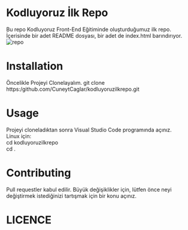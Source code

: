 # Kodluyoruz İlk Repo
Bu repo Kodluyoruz Front-End Eğitiminde oluşturduğumuz ilk repo. İçerisinde bir adet README dosyası, bir adet de index.html barındırıyor. <br/>
![repo](https://github.com/CuneytCaglar/kodluyoruzilkrepo/assets/56188476/6f2b702b-71de-4294-b118-6653fc783530) <br/>
# Installation 
Öncelikle Projeyi Clonelayalım.
git clone https:/github.com/CuneytCaglar/kodluyoruzilkrepo.git
# Usage
Projeyi cloneladıktan sonra Visual Studio Code programında açınız. <br/>
Linux için: <br/>
cd kodluyoruzilkrepo <br/>
cd . <br/>
# Contributing 
Pull requestler kabul edilir. Büyük değişiklikler için, lütfen önce neyi değiştirmek istediğinizi tartışmak için bir konu açınız.
# LICENCE
